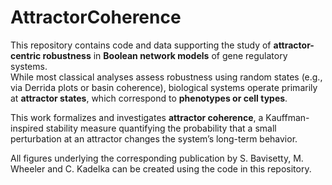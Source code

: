 # AttractorCoherence

This repository contains code and data supporting the study of **attractor-centric robustness** in **Boolean network models** of gene regulatory systems.  
While most classical analyses assess robustness using random states (e.g., via Derrida plots or basin coherence), biological systems operate primarily at **attractor states**, which correspond to **phenotypes or cell types**.

This work formalizes and investigates **attractor coherence**, a Kauffman-inspired stability measure quantifying the probability that a small perturbation at an attractor changes the system’s long-term behavior.

All figures underlying the corresponding publication by S. Bavisetty, M. Wheeler and C. Kadelka can be created using the code in this repository.
